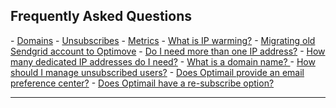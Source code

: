 ## Frequently Asked Questions
<a id="intro"></a>
    - [Domains](https://github.com/optimove-tech/Optimail/blob/Roni-Optimail/Frequently%20Asked%20Questions/Domains.txt)
    - [Unsubscribes](https://github.com/optimove-tech/Optimail/blob/Roni-Optimail/Frequently%20Asked%20Questions/Unsubscribes.txt)
    - [Metrics](#)
    - [What is IP warming?](#)
    - [Migrating old Sendgrid account to Optimove](#)
    - [Do I need more than one IP address?](#)
    - [How many dedicated IP addresses do I need?](#)
    - [What is a domain name? ](#what-is-domain)
    - [How should I manage unsubscribed users?](#)
    - [Does Optimail provide an email preference center?](#)
    - [Does Optimail have a re-subscribe option?](#)
<HR>
